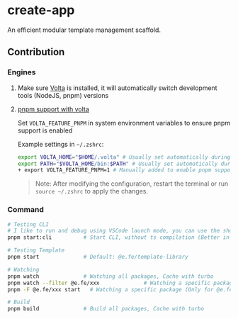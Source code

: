# create-app

An efficient modular template management scaffold.

## Contribution

### Engines

1. Make sure [Volta](https://volta.sh/) is installed, it will automatically switch development tools (NodeJS, pnpm) versions

2. [pnpm support with volta](https://docs.volta.sh/advanced/pnpm)

   Set `VOLTA_FEATURE_PNPM` in system environment variables to ensure pnpm support is enabled

   Example settings in `~/.zshrc`:

   ```zsh
   export VOLTA_HOME="$HOME/.volta" # Usually set automatically during Volta installation
   export PATH="$VOLTA_HOME/bin:$PATH" # Usually set automatically during Volta installation
   + export VOLTA_FEATURE_PNPM=1 # Manually added to enable pnpm support
   ```

   > Note: After modifying the configuration, restart the terminal or run `source ~/.zshrc` to apply the changes.

### Command

```zsh
# Testing CLI
# I like to run and debug using VSCode launch mode, you can use the shortcut F5 to start quickly.
pnpm start:cli          # Start CLI, without ts compilation (Better in VSCode JavaScript Debug Terminal)

# Testing Template
pnpm start              # Default: @e.fe/template-library

# Watching
pnpm watch              # Watching all packages, Cache with turbo
pnpm watch --filter @e.fe/xxx              # Watching a specific package and its dependencies (by turbo)
pnpm -F @e.fe/xxx start   # Watching a specific package (Only for @e.fe/xxx)

# Build
pnpm build              # Build all packages, Cache with turbo
```
